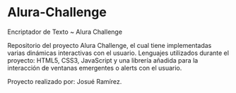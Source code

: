 # Alura-Challenge
Encriptador de Texto ~ Alura Challenge

Repositorio del proyecto Alura Challenge, el cual tiene implementadas varias dinámicas interactivas con el usuario.
Lenguajes utilizados durante el proyecto: HTML5, CSS3, JavaScript y una librería añadida para la interacción de ventanas emergentes o alerts con el usuario.

Proyecto realizado por: Josué Ramírez.
